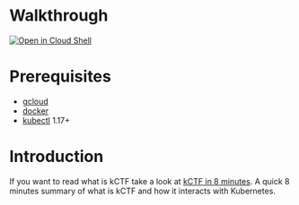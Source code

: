 # Walkthrough
[![Open in Cloud Shell](https://gstatic.com/cloudssh/images/open-btn.png)](https://console.cloud.google.com/cloudshell/open?git_repo=https://github.com/google/google-ctf&tutorial=infrastructure/kctf/docs/google-cloud.md)

# Prerequisites

* [gcloud](https://cloud.google.com/sdk/install)
* [docker](https://docs.docker.com/install/)
* [kubectl](https://kubernetes.io/docs/tasks/tools/install-kubectl/) 1.17+

# Introduction

If you want to read what is kCTF take a look at [kCTF in 8 minutes](docs/introduction.md). A quick 8 minutes summary of what is kCTF and how it interacts with Kubernetes.

